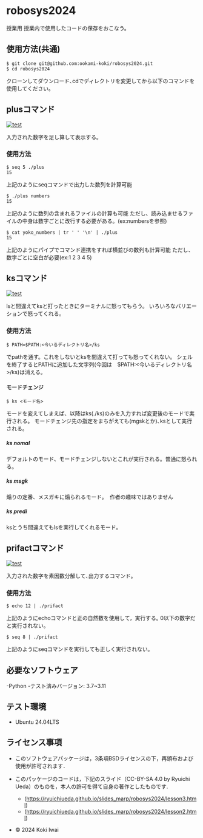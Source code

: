 # robosys2024
授業用
授業内で使用したコードの保存をおこなう。


## 使用方法(共通)

```
$ git clone git@github.com:ookami-koki/robosys2024.git
$ cd robosys2024
```

クローンしてダウンロード､cdでディレクトリを変更してから以下のコマンドを使用してください｡

## plusコマンド
[![test](https://github.com/ookami-koki/robosys2024/actions/workflows/test.yml/badge.svg)](https://github.com/ookami-koki/robosys2024/actions/workflows/test.yml)

入力された数字を足し算して表示する。

### 使用方法

```
$ seq 5 ./plus
15
```

上記のようにseqコマンドで出力した数列を計算可能

```
$ ./plus numbers
15
```

上記のように数列の含まれるファイルの計算も可能
ただし、読み込ませるファイルの中身は数字ごとに改行する必要がある。(ex:numbersを参照)

```
$ cat yoko_numbers | tr ' ' '\n' | ./plus
15
```

上記のようにパイプでコマンド連携をすれば横並びの数列も計算可能
ただし、数字ごとに空白が必要(ex:1 2 3 4 5)


## ksコマンド
[![test](https://github.com/ookami-koki/robosys2024/actions/workflows/test.yml/badge.svg)](https://github.com/ookami-koki/robosys2024/actions/workflows/test.yml)

lsと間違えてksと打ったときにターミナルに怒ってもらう。
いろいろなバリエーションで怒ってくれる。

### 使用方法

```
$ PATH=$PATH:<今いるディレクトリ名>/ks
```

でpathを通す。これをしないとksを間違えて打っても怒ってくれない。
シェルを終了するとPATHに追加した文字列(今回は　$PATH:<今いるディレクトリ名>/ks)は消える。

#### モードチェンジ

```
$ ks <モード名>
```

モードを変えてしまえば、以降はks(./ks)のみを入力すれば変更後のモードで実行される。
モードチェンジ先の指定をまちがえても(mgskとか)､ksとして実行される｡

##### ks nomal

デフォルトのモード、モードチェンジしないとこれが実行される。普通に怒られる。

##### ks msgk

煽りの定番、メスガキに煽られるモード｡　作者の趣味ではありません

##### ks predi

ksとうち間違えてもlsを実行してくれるモード。

## prifactコマンド

[![test](https://github.com/ookami-koki/robosys2024/actions/workflows/test.yml/badge.svg)](https://github.com/ookami-koki/robosys2024/actions/workflows/test.yml)

入力された数字を素因数分解して､出力するコマンド｡

### 使用方法

```
$ echo 12 | ./prifact
```

上記のようにechoコマンドと正の自然数を使用して，実行する｡
0以下の数字だと実行されない。

```
$ seq 8 | ./prifact
```

上記のようにseqコマンドを実行しても正しく実行されない｡


## 必要なソフトウェア
-Python
 -テスト済みバージョン: 3.7~3.11

## テスト環境
- Ubuntu 24.04LTS

## ライセンス事項
- このソフトウェアパッケージは，3条項BSDライセンスの下，再頒布および使用が許可されます．
- このパッケージのコードは，下記のスライド（CC-BY-SA 4.0 by Ryuichi Ueda）のものを，本人の許可を得て自身の著作としたものです.
    - (https://ryuichiueda.github.io/slides_marp/robosys2024/lesson3.html)
    - (https://ryuichiueda.github.io/slides_marp/robosys2024/lesson2.html)

- © 2024 Koki Iwai
